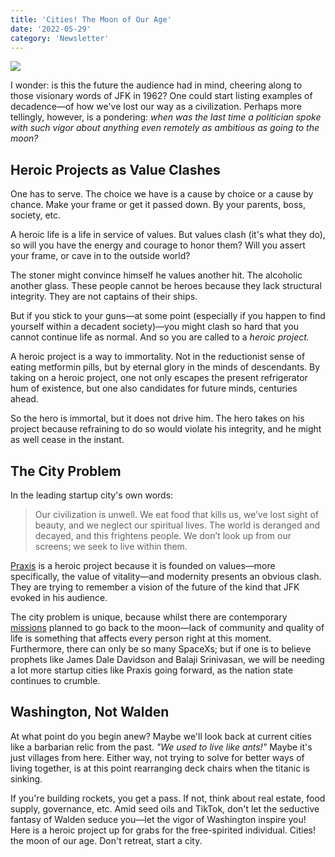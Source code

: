```yaml
---
title: 'Cities! The Moon of Our Age'
date: '2022-05-29'
category: 'Newsletter'
---
```


<Image src="/images/city/moon.webp">

I wonder: is this the future the audience had in mind, cheering along to those visionary words of JFK in 1962? One could start listing examples of decadence—of how we've lost our way as a civilization. Perhaps more tellingly, however, is a pondering: *when was the last time a politician spoke with such vigor about anything even remotely as ambitious as going to the moon?*

## Heroic Projects as Value Clashes

One has to serve. The choice we have is a cause by choice or a cause by chance. Make your frame or get it passed down. By your parents, boss, society, etc.

A heroic life is a life in service of values. But values clash (it's what they do), so will you have the energy and courage to honor them? Will you assert your frame, or cave in to the outside world?

The stoner might convince himself he values another hit. The alcoholic another glass. These people cannot be heroes because they lack structural integrity. They are not captains of their ships.

But if you stick to your guns—at some point (especially if you happen to find yourself within a decadent society)—you might clash so hard that you cannot continue life as normal. And so you are called to a *heroic project.*

A heroic project is a way to immortality. Not in the reductionist sense of eating metformin pills, but by eternal glory in the minds of descendants. By taking on a heroic project, one not only escapes the present refrigerator hum of existence, but one also candidates for future minds, centuries ahead. 

So the hero is immortal, but it does not drive him. The hero takes on his project because refraining to do so would violate his integrity, and he might as well cease in the instant.

## The City Problem

In the leading startup city's own words:

> Our civilization is unwell. We eat food that kills us, we’ve lost sight of beauty, and we neglect our spiritual lives. The world is deranged and decayed, and this frightens people. We don’t look up from our screens; we seek to live within them.

[Praxis](https://mirror.xyz/0x7a02D50B22cC79a3dc667E80B413996b81f5ED6E/ZIUh2ni7rm7j7IaxyLJMtJT5KzbU9xg6P-SQbSJhHj4) is a heroic project because it is founded on values—more specifically, the value of vitality—and modernity presents an obvious clash. They are trying to remember a vision of the future of the kind that JFK evoked in his audience.

The city problem is unique, because whilst there are contemporary [missions](https://www.spacex.com/human-spaceflight/moon/index.html) planned to go back to the moon—lack of community and quality of life is something that affects every person right at this moment. Furthermore, there can only be so many SpaceXs; but if one is to believe prophets like James Dale Davidson and Balaji Srinivasan, we will be needing a lot more startup cities like Praxis going forward, as the nation state continues to crumble.

## Washington, Not Walden

At what point do you begin anew? Maybe we'll look back at current cities like a barbarian relic from the past. *"We used to live like ants!"* Maybe it's just villages from here. Either way, not trying to solve for better ways of living together, is at this point rearranging deck chairs when the titanic is sinking.

If you're building rockets, you get a pass. If not, think about real estate, food supply, governance, etc. Amid seed oils and TikTok, don't let the seductive fantasy of Walden seduce you—let the vigor of Washington inspire you! Here is a heroic project up for grabs for the free-spirited individual. Cities! the moon of our age. Don't retreat, start a city.
